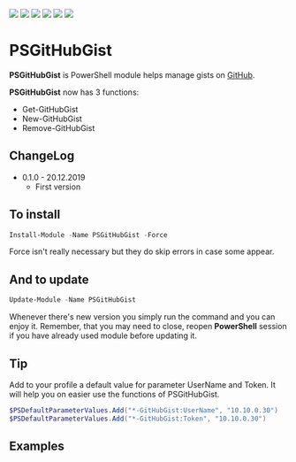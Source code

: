
<p align="left">
  <a href="https://www.powershellgallery.com/packages/PSYamahaMusicCast"><img src="https://img.shields.io/azure-devops/build/mnadobnik/e0b7e400-0d25-496b-90c1-d3d3224f163c/4"></a>
  <a href="https://www.powershellgallery.com/packages/PSGitHubGist"><img src="https://img.shields.io/powershellgallery/v/PSGitHubGist.svg"></a>
  <a href="https://www.powershellgallery.com/packages/PSGitHubGist"><img src="https://img.shields.io/powershellgallery/p/PSGitHubGist.svg"></a>
  <a href="https://twitter.com/MateuszNadobnik"><img src="https://img.shields.io/twitter/follow/MateuszNadobnik.svg?label=Twitter%20%40MateuszNadobnik&style=social"></a>
  <a href="https://akademiapowershell.pl"><img src="https://img.shields.io/badge/Blog-AkademiaPowerShell-2A6496.svg"></a>
  <a href="https://www.linkedin.com/in/mnadobnik/"><img src="https://img.shields.io/badge/LinkedIn-mnadobnik-0077B5.svg?logo=LinkedIn"></a>
</p>



# PSGitHubGist
**PSGitHubGist** is PowerShell module helps manage gists on [GitHub](http://github.com/).

**PSGitHubGist** now has 3 functions:
- Get-GitHubGist
- New-GitHubGist
- Remove-GitHubGist

## ChangeLog

- 0.1.0 - 20.12.2019
  - First version

## To install

```powershell
Install-Module -Name PSGitHubGist -Force
```

Force isn't really necessary but they do skip errors in case some appear.

## And to update

```powershell
Update-Module -Name PSGitHubGist
```

Whenever there's new version you simply run the command and you can enjoy it. Remember, that you may need to close, reopen **PowerShell** session if you have already used module before updating it.

## Tip
Add to your profile a default value for parameter UserName and Token. It will help you on easier use the functions of PSGitHubGist.

```powershell
$PSDefaultParameterValues.Add("*-GitHubGist:UserName", "10.10.0.30")
$PSDefaultParameterValues.Add("*-GitHubGist:Token", "10.10.0.30")
```

## Examples
